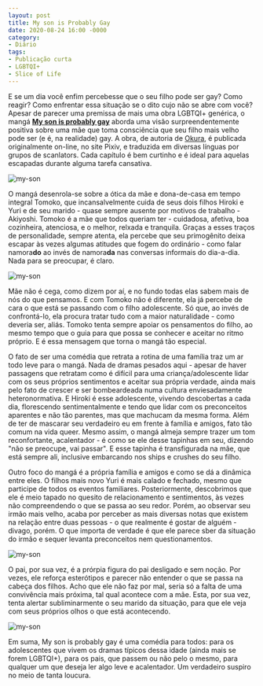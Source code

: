 ```yaml
---
layout: post
title: My son is Probably Gay
date: 2020-08-24 16:00 -0000
category:
- Diário
tags:
- Publicação curta
- LGBTQI+
- Slice of Life
---
```


E se um dia você enfim percebesse que o seu filho pode ser gay? Como reagir? Como enfrentar essa situação se o dito cujo não se abre com você? <br>
Apesar de parecer uma premissa de mais uma obra LGBTQI+ genérica, o mangá [**My son is probably gay**](https://www.mangaupdates.com/series.html?id=155449)  aborda uma visão surpreendentemente positiva sobre uma mãe que toma consciência que seu filho mais velho pode ser (e é, na realidade) gay. A obra, de autoria de [Okura](https://twitter.com/okura_yp?lang=en), é publicada originalmente on-line, no site Pixiv, e traduzida em diversas línguas por grupos de scanlators. Cada capítulo é bem curtinho e é ideal para aquelas escapadas durante alguma tarefa cansativa.


![my-son](/assets/images/diario/my-son4.png)


O mangá desenrola-se sobre a ótica da mãe e dona-de-casa em tempo integral Tomoko, que incansalvelmente cuida de seus dois filhos Hiroki e Yuri e de seu marido - quase sempre ausente por motivos de trabalho - Akiyoshi. Tomoko é a mãe que todos queriam ter - cuidadosa, afetiva, boa cozinheira, atenciosa, e o melhor, relxada e tranquila. Graças a esses traços de personalidade, sempre atenta, ela percebe que seu primogênito deixa escapar às vezes algumas atitudes que fogem do ordinário - como falar namora**do** ao invés de namora**da** nas conversas informais do dia-a-dia. Nada para se preocupar, é claro.


![my-son](/assets/images/diario/my-son1.png)


Mãe não é cega, como dizem por aí, e no fundo todas elas sabem mais de nós do que pensamos. E com Tomoko não é diferente, ela já percebe de cara o que está se passando com o filho adolescente. Só que, ao invés de confrontá-lo, ela procura tratar tudo com a maior naturalidade - como deveria ser, aliás. Tomoko tenta sempre apoiar os pensamentos do filho, ao mesmo tempo que o guia para que possa se conhecer e aceitar no ritmo próprio. E é essa mensagem que torna o mangá tão especial.

O fato de ser uma comédia que retrata a rotina de uma família traz um ar todo leve para o mangá. Nada de dramas pesados aqui - apesar de haver passagens que retratam como é difícil para uma criança/adolescente lidar com os seus próprios sentimentos e aceitar sua própria verdade, ainda mais pelo fato de crescer e ser bombeardeada numa cultura enviesadamente heteronormativa. 
E Hiroki é esse adolescente, vivendo descobertas a cada dia, florescendo sentimentalmente e tendo que lidar com os preconceitos aparentes e não tão parentes, mas que machucam da mesma forma. Além de ter de mascarar seu verdadeiro eu em frente à família e amigos, fato tão comum na vida queer. Mesmo assim, o mangá almeja sempre trazer um tom reconfortante, acalentador - é como se ele desse tapinhas em seu, dizendo "não se preocupe, vai passar". E esse tapinha é transfigurada na mãe, que está sempre ali, inclusive embarcando nos ships e crushes do seu filho.

Outro foco do mangá é a própria família e amigos e como se dá a dinâmica entre eles. O filhos mais novo Yuri é mais calado e fechado, mesmo que participe de todos os eventos familiares. Posteriormente, descobrimos que ele é meio tapado no quesito de relacionamento e sentimentos, às vezes não compreendendo o que se passa ao seu redor. Porém, ao observar seu irmão mais velho, acaba por perceber as mais diversas notas que existem na relação entre duas pessoas - o que realmente é gostar de alguém - divago, porém. O que importa de verdade é que ele parece sber da situação do irmão e sequer levanta preconceitos nem questionamentos.



![my-son](/assets/images/diario/my-son2.png)



O pai, por sua vez, é a prórpia figura do pai desligado e sem noção. Por vezes, ele reforça esterótipos e parecer não entender o que se passa na cabeça dos filhos. Acho que ele não faz por mal, seria só a falta de uma convivência mais próxima, tal qual acontece com a mãe. Esta, por sua vez, tenta alertar subliminarmente o seu marido da situação, para que ele veja com seus próprios olhos o que está acontecendo.



![my-son](/assets/images/diario/my-son3.png)



Em suma, My son is probably gay é uma comédia para todos: para os adolescentes que vivem os dramas típicos dessa idade (ainda mais se forem LGBTQI+), para os pais, que passem ou não pelo o mesmo, para qualquer um que deseja ler algo leve e acalentador. Um verdadeiro suspiro no meio de tanta loucura.
